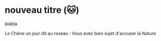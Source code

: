 # nouveau titre  (:cat:) 
blabla

Le Chêne un jour dit au roseau :
Vous avez bien sujet d'accuser la Nature
